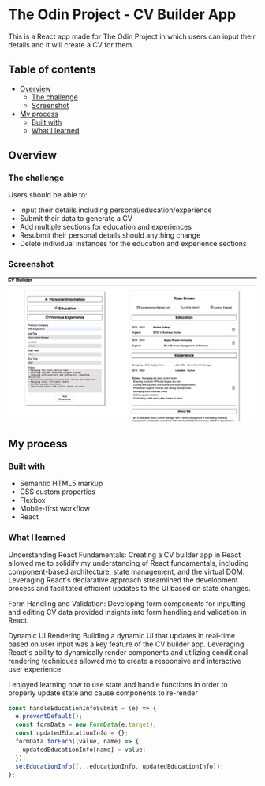 # The Odin Project - CV Builder App

This is a React app made for The Odin Project in which users can input their details and it will create a CV for them.

## Table of contents

- [Overview](#overview)
  - [The challenge](#the-challenge)
  - [Screenshot](#screenshot)
- [My process](#my-process)
  - [Built with](#built-with)
  - [What I learned](#what-i-learned)

## Overview

### The challenge

Users should be able to:

- Input their details including personal/education/experience
- Submit their data to generate a CV
- Add multiple sections for education and experiences
- Resubmit their personal details should anything change
- Delete individual instances for the education and experience sections

### Screenshot

![](/src/assets/screenshot.png)

## My process

### Built with

- Semantic HTML5 markup
- CSS custom properties
- Flexbox
- Mobile-first workflow
- React

### What I learned

Understanding React Fundamentals:
Creating a CV builder app in React allowed me to solidify my understanding of React fundamentals, including component-based architecture, state management, and the virtual DOM. Leveraging React's declarative approach streamlined the development process and facilitated efficient updates to the UI based on state changes.

Form Handling and Validation:
Developing form components for inputting and editing CV data provided insights into form handling and validation in React.

Dynamic UI Rendering
Building a dynamic UI that updates in real-time based on user input was a key feature of the CV builder app. Leveraging React's ability to dynamically render components and utilizing conditional rendering techniques allowed me to create a responsive and interactive user experience.

I enjoyed learning how to use state and handle functions in order to properly update state and cause components to re-render

```jsx
const handleEducationInfoSubmit = (e) => {
  e.preventDefault();
  const formData = new FormData(e.target);
  const updatedEducationInfo = {};
  formData.forEach((value, name) => {
    updatedEducationInfo[name] = value;
  });
  setEducationInfo([...educationInfo, updatedEducationInfo]);
};
```
